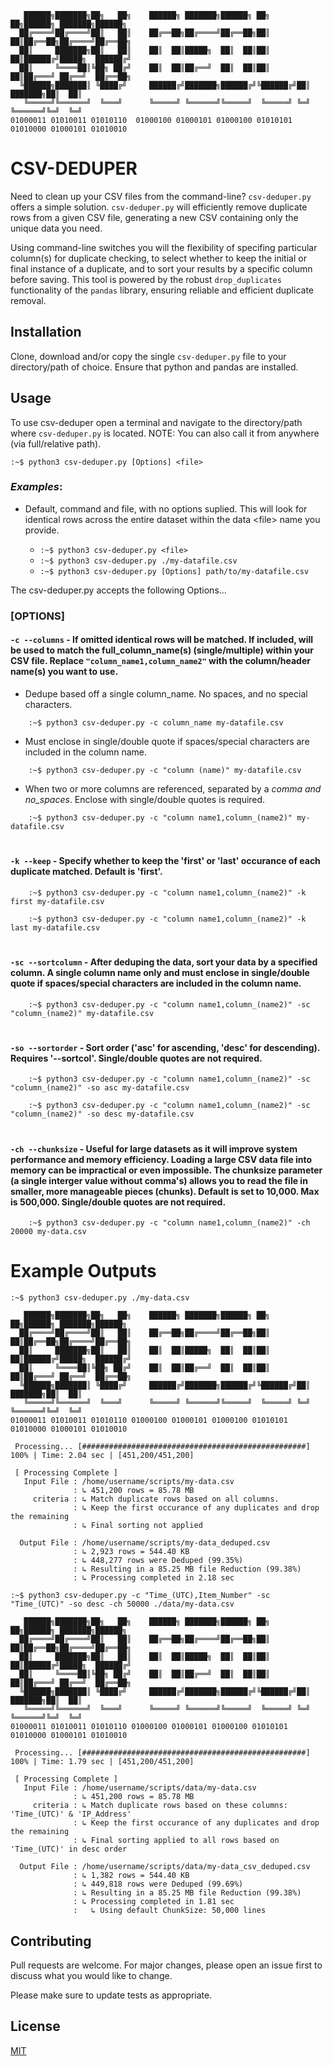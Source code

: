 
```
   ██████╗███████╗██╗   ██╗    ██████╗ ███████╗██████╗ ██╗   ██╗██████╗ ███████╗██████╗ 
  ██╔════╝██╔════╝██║   ██║    ██╔══██╗██╔════╝██╔══██╗██║   ██║██╔══██╗██╔════╝██╔══██╗
  ██║     ███████╗██║   ██║    ██║  ██║█████╗  ██║  ██║██║   ██║██████╔╝█████╗  ██████╔╝
  ██║     ╚════██║╚██╗ ██╔╝    ██║  ██║██╔══╝  ██║  ██║██║   ██║██╔═══╝ ██╔══╝  ██╔══██╗
  ╚██████╗███████║ ╚████╔╝     ██████╔╝███████╗██████╔╝╚██████╔╝██║     ███████╗██║  ██║
   ╚═════╝╚══════╝  ╚═══╝      ╚═════╝ ╚══════╝╚═════╝  ╚═════╝ ╚═╝     ╚══════╝╚═╝  ╚═╝
01000011 01010011 01010110  01000100 01000101 01000100 01010101 01010000 01000101 01010010
```


# CSV-DEDUPER

Need to clean up your CSV files from the command-line? `csv-deduper.py` offers a simple solution. `csv-deduper.py` will efficiently remove duplicate rows from a given CSV file, generating a new CSV containing only the unique data you need. 

Using command-line switches you will the flexibility of specifing particular column(s) for duplicate checking, to select whether to keep the initial or final instance of a duplicate, and to sort your results by a specific column before saving. This tool is powered by the robust `drop_duplicates` functionality of the `pandas` library, ensuring reliable and efficient duplicate removal.

## Installation

Clone, download and/or copy the single `csv-deduper.py` file to your directory/path of choice. Ensure that python and pandas are installed.


## Usage

To use csv-deduper open a terminal and navigate to the directory/path where `csv-deduper.py` is located. NOTE: You can also call it from anywhere (via full/relative path).

	:~$ python3 csv-deduper.py [Options] <file>

### _Examples_:
* Default, command and file, with no options suplied. This will look for identical rows across the entire dataset within the data \<file\> name you provide. 

	- ```:~$ python3 csv-deduper.py <file>```
	- ```:~$ python3 csv-deduper.py ./my-datafile.csv```
	- ```:~$ python3 csv-deduper.py [Options] path/to/my-datafile.csv```

The csv-deduper.py accepts the following Options...

### [OPTIONS]

#### `-c --columns` - If omitted identical rows will be matched. If included, will be used to match the full_column_name(s) (single/multiple) within your CSV file. Replace `"column_name1,column_name2"` with the column/header name(s) you want to use.

  - Dedupe based off a single column_name. No spaces, and no special characters.
```
	:~$ python3 csv-deduper.py -c column_name my-datafile.csv
```
  - Must enclose in single/double quote if spaces/special characters are included in the column name.
```
	:~$ python3 csv-deduper.py -c "column (name)" my-datafile.csv
```
- When two or more columns are referenced, separated by a _comma and no_spaces_. Enclose with single/double quotes is required.
```
	:~$ python3 csv-deduper.py -c "column name1,column_(name2)" my-datafile.csv
```

#
#### `-k --keep` - Specify whether to keep the 'first' or 'last' occurance of each duplicate matched. Default is 'first'.
```
	:~$ python3 csv-deduper.py -c "column name1,column_(name2)" -k first my-datafile.csv
```
```
	:~$ python3 csv-deduper.py -c "column name1,column_(name2)" -k last my-datafile.csv
```

#
#### `-sc --sortcolumn` - After deduping the data, sort your data by a specified column. A single column name only and must enclose in single/double quote if spaces/special characters are included in the column name.

```
	:~$ python3 csv-deduper.py -c "column name1,column_(name2)" -sc "column_(name2)" my-datafile.csv
```

#
#### `-so --sortorder` - Sort order ('asc' for ascending, 'desc' for descending). Requires '--sortcol'. Single/double quotes are not required.

```
	:~$ python3 csv-deduper.py -c "column name1,column_(name2)" -sc "column_(name2)" -so asc my-datafile.csv
```
```
	:~$ python3 csv-deduper.py -c "column name1,column_(name2)" -sc "column_(name2)" -so desc my-datafile.csv
```

#
#### `-ch --chunksize` - Useful for large datasets as it will improve system performance and memory efficiency. Loading a large CSV data file into memory can be impractical or even impossible. The chunksize parameter (a single interger value without comma's) allows you to read the file in smaller, more manageable pieces (chunks). Default is set to 10,000. Max is 500,000. Single/double quotes are not required.

```
	:~$ python3 csv-deduper.py -c "column name1,column_(name2)" -ch 20000 my-data.csv
```

# Example Outputs
```
:~$ python3 csv-deduper.py ./my-data.csv

   ██████╗███████╗██╗   ██╗    ██████╗ ███████╗██████╗ ██╗   ██╗██████╗ ███████╗██████╗ 
  ██╔════╝██╔════╝██║   ██║    ██╔══██╗██╔════╝██╔══██╗██║   ██║██╔══██╗██╔════╝██╔══██╗
  ██║     ███████╗██║   ██║    ██║  ██║█████╗  ██║  ██║██║   ██║██████╔╝█████╗  ██████╔╝
  ██║     ╚════██║╚██╗ ██╔╝    ██║  ██║██╔══╝  ██║  ██║██║   ██║██╔═══╝ ██╔══╝  ██╔══██╗
  ╚██████╗███████║ ╚████╔╝     ██████╔╝███████╗██████╔╝╚██████╔╝██║     ███████╗██║  ██║
   ╚═════╝╚══════╝  ╚═══╝      ╚═════╝ ╚══════╝╚═════╝  ╚═════╝ ╚═╝     ╚══════╝╚═╝  ╚═╝
01000011 01010011 01010110 01000100 01000101 01000100 01010101 01010000 01000101 01010010

 Processing... [##################################################] 100% | Time: 2.04 sec | [451,200/451,200]

 [ Processing Complete ]
   Input File : /home/username/scripts/my-data.csv 
              : ↳ 451,200 rows = 85.78 MB 
     criteria : ↳ Match duplicate rows based on all columns.
              : ↳ Keep the first occurance of any duplicates and drop the remaining
              : ↳ Final sorting not applied

  Output File : /home/username/scripts/my-data_deduped.csv 
              : ↳ 2,923 rows = 544.40 KB 
              : ↳ 448,277 rows were Deduped (99.35%)
              : ↳ Resulting in a 85.25 MB file Reduction (99.38%)
              : ↳ Processing completed in 2.18 sec
```

```
:~$ python3 csv-deduper.py -c "Time_(UTC),Item_Number" -sc "Time_(UTC)" -so desc -ch 50000 ./data/my-data.csv

   ██████╗███████╗██╗   ██╗    ██████╗ ███████╗██████╗ ██╗   ██╗██████╗ ███████╗██████╗ 
  ██╔════╝██╔════╝██║   ██║    ██╔══██╗██╔════╝██╔══██╗██║   ██║██╔══██╗██╔════╝██╔══██╗
  ██║     ███████╗██║   ██║    ██║  ██║█████╗  ██║  ██║██║   ██║██████╔╝█████╗  ██████╔╝
  ██║     ╚════██║╚██╗ ██╔╝    ██║  ██║██╔══╝  ██║  ██║██║   ██║██╔═══╝ ██╔══╝  ██╔══██╗
  ╚██████╗███████║ ╚████╔╝     ██████╔╝███████╗██████╔╝╚██████╔╝██║     ███████╗██║  ██║
   ╚═════╝╚══════╝  ╚═══╝      ╚═════╝ ╚══════╝╚═════╝  ╚═════╝ ╚═╝     ╚══════╝╚═╝  ╚═╝
01000011 01010011 01010110 01000100 01000101 01000100 01010101 01010000 01000101 01010010

 Processing... [##################################################] 100% | Time: 1.79 sec | [451,200/451,200]

 [ Processing Complete ]
   Input File : /home/username/scripts/data/my-data.csv 
              : ↳ 451,200 rows = 85.78 MB 
     criteria : ↳ Match duplicate rows based on these columns: 'Time_(UTC)' & 'IP_Address'
              : ↳ Keep the first occurance of any duplicates and drop the remaining
              : ↳ Final sorting applied to all rows based on 'Time_(UTC)' in desc order

  Output File : /home/username/scripts/data/my-data_csv_deduped.csv 
              : ↳ 1,382 rows = 544.40 KB 
              : ↳ 449,818 rows were Deduped (99.69%)
              : ↳ Resulting in a 85.25 MB file Reduction (99.38%)
              : ↳ Processing completed in 1.81 sec
              :   ↳ Using default ChunkSize: 50,000 lines

```

## Contributing

Pull requests are welcome. For major changes, please open an issue first
to discuss what you would like to change.

Please make sure to update tests as appropriate.

## License

[MIT](https://choosealicense.com/licenses/mit/)
